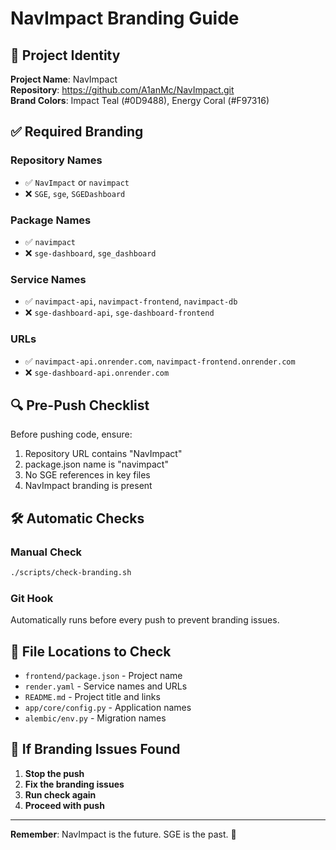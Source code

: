 # NavImpact Branding Guide

## 🎯 Project Identity

**Project Name**: NavImpact  
**Repository**: https://github.com/A1anMc/NavImpact.git  
**Brand Colors**: Impact Teal (#0D9488), Energy Coral (#F97316)

## ✅ Required Branding

### Repository Names
- ✅ `NavImpact` or `navimpact`
- ❌ `SGE`, `sge`, `SGEDashboard`

### Package Names
- ✅ `navimpact`
- ❌ `sge-dashboard`, `sge_dashboard`

### Service Names
- ✅ `navimpact-api`, `navimpact-frontend`, `navimpact-db`
- ❌ `sge-dashboard-api`, `sge-dashboard-frontend`

### URLs
- ✅ `navimpact-api.onrender.com`, `navimpact-frontend.onrender.com`
- ❌ `sge-dashboard-api.onrender.com`

## 🔍 Pre-Push Checklist

Before pushing code, ensure:
1. Repository URL contains "NavImpact"
2. package.json name is "navimpact"
3. No SGE references in key files
4. NavImpact branding is present

## 🛠️ Automatic Checks

### Manual Check
```bash
./scripts/check-branding.sh
```

### Git Hook
Automatically runs before every push to prevent branding issues.

## 📝 File Locations to Check

- `frontend/package.json` - Project name
- `render.yaml` - Service names and URLs
- `README.md` - Project title and links
- `app/core/config.py` - Application names
- `alembic/env.py` - Migration names

## 🚨 If Branding Issues Found

1. **Stop the push**
2. **Fix the branding issues**
3. **Run check again**
4. **Proceed with push**

---

**Remember**: NavImpact is the future. SGE is the past. 🎯 
